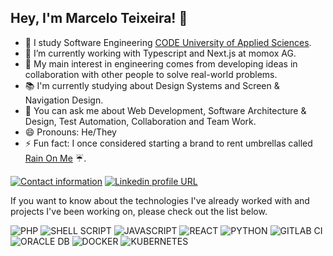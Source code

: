 ## Hey, I'm Marcelo Teixeira! 👋

- 🔭 I study Software Engineering [CODE University of Applied Sciences](https://code.berlin/en/).
- 🌱 I’m currently working with Typescript and Next.js at momox AG.
- 🧐 My main interest in engineering comes from developing ideas in collaboration with other people to solve real-world problems.
- 📚 I'm currently studying about Design Systems and Screen & Navigation Design.
- 💬 You can ask me about Web Development, Software Architecture & Design, Test Automation, Collaboration and Team Work.
- 😄 Pronouns: He/They
- ⚡ Fun fact: I once considered starting a brand to rent umbrellas called [Rain On Me](https://github.com/Marcelixoo/rain-on-me) ☔️.

[![Contact information](https://img.shields.io/badge/Contact%20Me-D14836?style=for-the-badge&logo=gmail&logoColor=white)](mailto:marcelo.teixeira@web.de)
[![Linkedin profile URL](https://img.shields.io/badge/LinkedIn-0077B5?style=for-the-badge&logo=linkedin&logoColor=white)](https://www.linkedin.com/in/memarcelot/)

If you want to know about the technologies I've already worked with and projects I've been working on, please check out the list below.

![PHP](https://img.shields.io/badge/PHP-777BB4?style=for-the-badge&logo=php&logoColor=white)
![SHELL SCRIPT](https://img.shields.io/badge/Shell_Script-121011?style=for-the-badge&logo=gnu-bash&logoColor=white)
![JAVASCRIPT](https://img.shields.io/badge/JavaScript-323330?style=for-the-badge&logo=javascript&logoColor=F7DF1E)
![REACT](https://img.shields.io/badge/React-2CA5E0?style=for-the-badge&logo=react&logoColor=white)
![PYTHON](https://img.shields.io/badge/Python-3776AB?style=for-the-badge&logo=python&logoColor=white)
![GITLAB CI](https://img.shields.io/badge/GitLab%20CI-330F63?style=for-the-badge&logo=gitlab&logoColor=white)
![ORACLE DB](https://img.shields.io/badge/Oracle-F80000?style=for-the-badge&logo=oracle&logoColor=black)
![DOCKER](https://img.shields.io/badge/Docker-2CA5E0?style=for-the-badge&logo=docker&logoColor=white)
![KUBERNETES](https://img.shields.io/badge/Kubernetes-2CA5E0?style=for-the-badge&logo=kubernetes&logoColor=white)
